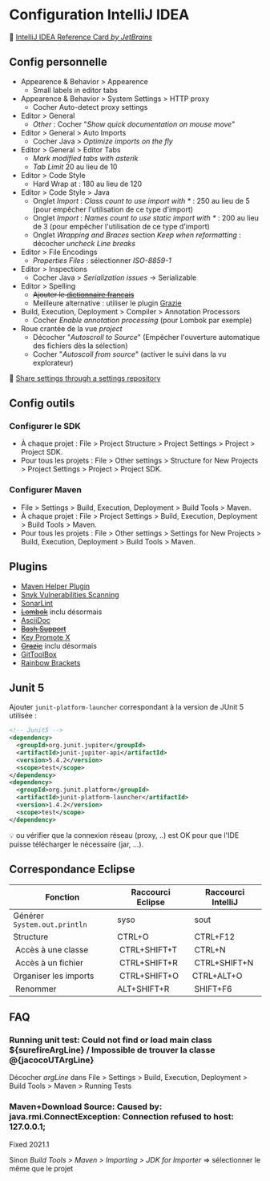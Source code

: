 # Configuration IntelliJ IDEA

:notebook: [IntelliJ IDEA Reference Card _by JetBrains_](https://resources.jetbrains.com/storage/products/intellij-idea/docs/IntelliJIDEA_ReferenceCard.pdf)

## Config personnelle

* Appearence & Behavior > Appearence
  * Small labels in editor tabs
* Appearence & Behavior > System Settings > HTTP proxy
  * Cocher Auto-detect proxy settings
* Editor > General
  * _Other_ : Cocher "_Show quick documentation on mouse move_"
* Editor > General > Auto Imports
  * Cocher Java > _Optimize imports on the fly_
* Editor > General > Editor Tabs
  * _Mark modified tabs with asterik_
  * _Tab Limit_ 20 au lieu de 10
* Editor > Code Style
  * Hard Wrap at : 180 au lieu de 120
* Editor > Code Style > Java
  * Onglet _Import_ : _Class count to use import with *_ : 250 au lieu de 5 (pour empêcher l'utilisation de ce type d'import)
  * Onglet _Import_ : _Names count to use static import with *_ : 200 au lieu de 3 (pour empêcher l'utilisation de ce type d'import)
  * Onglet _Wrapping and Braces_ section _Keep when reformatting_ : décocher _uncheck Line breaks_
* Editor > File Encodings
  * _Properties Files_ : sélectionner _ISO-8859-1_
* Editor > Inspections
  * Cocher Java > _Serialization issues_ → Serializable
* Editor > Spelling
  * ~~Ajouter le [dictionnaire français](http://www.winedt.org/dict/fr.zip)~~
  * Meilleure alternative : utiliser le plugin [Grazie](https://plugins.jetbrains.com/plugin/12175-grazie/)
* Build, Execution, Deployment > Compiler > Annotation Processors
  * Cocher _Enable annotation processing_ (pour Lombok par exemple)
* Roue crantée de la vue _project_
  * Décocher "_Autoscroll to Source_" (Empêcher l'ouverture automatique des fichiers dès la sélection)
  * Cocher "_Autoscoll from source_" (activer le suivi dans la vu explorateur)

:link: [Share settings through a settings repository](https://www.jetbrains.com/help/idea/sharing-your-ide-settings.html#settings-repository)

## Config outils

### Configurer le SDK	

* À chaque projet : File > Project Structure > Project Settings > Project > Project SDK.
* Pour tous les projets : File > Other settings > Structure for New Projects > Project Settings > Project > Project SDK.

### Configurer Maven	

* File > Settings > Build, Execution, Deployment > Build Tools > Maven.
* À chaque projet : File > Project Settings > Build, Execution, Deployment > Build Tools > Maven.
* Pour tous les projets : File > Other settings > Settings for New Projects > Build, Execution, Deployment > Build Tools > Maven.

## Plugins

* [Maven Helper Plugin](https://plugins.jetbrains.com/plugin/7179-maven-helper)
* [Snyk Vulnerabilities Scanning](https://plugins.jetbrains.com/plugin/10972-snyk-vulnerability-scanning)
* [SonarLint](https://plugins.jetbrains.com/plugin/7973-sonarlint)
* ~~[Lombok](https://plugins.jetbrains.com/plugin/6317-lombok)~~ inclu  désormais
* [AsciiDoc](https://plugins.jetbrains.com/plugin/7391-asciidoc)
* ~~[Bash Support](https://plugins.jetbrains.com/plugin/4230-bashsupport)~~
* [Key Promote X](https://plugins.jetbrains.com/plugin/9792-key-promoter-x/)
* ~~[Grazie](https://plugins.jetbrains.com/plugin/12175-grazie/)~~ inclu désormais
* [GitToolBox](https://plugins.jetbrains.com/plugin/7499-gittoolbox)
* [Rainbow Brackets](https://plugins.jetbrains.com/plugin/10080-rainbow-brackets)

## Junit 5

Ajouter `junit-platform-launcher` correspondant à la version de JUnit 5 utilisée :

```xml
<!-- Junit5 -->
<dependency>
  <groupId>org.junit.jupiter</groupId>
  <artifactId>junit-jupiter-api</artifactId>
  <version>5.4.2</version>
  <scope>test</scope>
</dependency>
<dependency>
  <groupId>org.junit.platform</groupId>
  <artifactId>junit-platform-launcher</artifactId>
  <version>1.4.2</version>
  <scope>test</scope>
</dependency>
```

:bulb: ou vérifier que la connexion réseau (proxy, ..) est OK pour que l'IDE puisse télécharger le nécessaire (jar, ...).

## Correspondance Eclipse

| Fonction | Raccourci Eclipse | Raccourci IntelliJ |
| -------- | ----------------- | ------------------ |
| Générer `System.out.println` | syso | sout | 
| Structure | CTRL+O | CTRL+F12 |
| Accès à une classe | CTRL+SHIFT+T | CTRL+N |
| Accès à un fichier | CTRL+SHIFT+R | CTRL+SHIFT+N |
| Organiser les imports | CTRL+SHIFT+O | CTRL+ALT+O |
| Renommer | ALT+SHIFT+R | SHIFT+F6 |

## FAQ

### Running unit test: Could not find or load main class ${surefireArgLine} / Impossible de trouver la classe @{jacocoUTArgLine}

Décocher _argLine_ dans File > Settings > Build, Execution, Deployment > Build Tools > Maven > Running Tests

### Maven+Download Source: Caused by: java.rmi.ConnectException: Connection refused to host: 127.0.0.1;

Fixed 2021.1

Sinon _Build Tools > Maven > Importing > JDK for Importer_ => sélectionner le même que le projet
